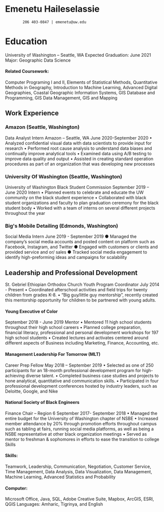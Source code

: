 # Emenetu Haileselassie
            206 403-0847 | emenetu@uw.edu
# Education
University of Washington – Seattle, WA
Expected Graduation: June 2021
Major: Geographic Data Science

#### Related Coursework:
Computer Programing I and II, Elements of Statistical Methods, Quantitative Methods in Geography, Introduction to Machine Learning, Advanced Digital Geographies, Coastal Geographic Information Systems, GIS Database and Programming, GIS Data Management, GIS and Mapping

## Work Experience

### Amazon (Seattle, Washington)

Data Analyst Intern
Amazon   – Seattle, WA						           			 June 2020-September 2020
•	Analyzed confidential visual data with data scientists to provide input for research
•	Performed root cause analysis to understand data biases and continually improve analytical tools
•	Examined data using A/B testing to improve data quality and output
•	Assisted in creating standard operation procedures as part of an organization that was developing new processes

### University Of Washington (Seattle, Washington)
University of Washington Black Student Commission                                                                             September 2019 – June 2020
Intern
•	Planned events to celebrate and educate the UW community on the black student experience
•	Collaborated with black student organizations and faculty to plan graduation ceremony for the black student body
•	Worked with a team of interns on several different projects throughout the year

### Big's Mobile Detailing  (Edmonds, Washington)
Social Media Intern
June 2019 - September 2019
●	Managed the company’s social media accounts and posted content on platform such as Facebook, Instagram, and Twitter
●	Engaged with customers or clients and provided service and or/ sales
●	Tracked social media engagement to identify high-preforming ideas and campaigns for scalability

## Leadership and Professional Development
St. Gebriel Ethiopian Orthodox Church
Youth Program Coordinator July 2014 - Present
•	Coordinated afterschool activities and field trips for twenty children from grades K-8.
•	“Big guy/little guy mentorship”, recently created this mentorship opportunity for children to be partnered with young adults.

#### Young Executive of Color
September 2018 - June 2019
Mentor
•	Mentored 11 high school students throughout their high school careers
•	Planned college preparation, financial literacy, professional and personal development workshops for 197 high school students
•	Created lectures and activates centered around different aspects of Business including Marketing, Finance, Accounting, etc.

#### Management Leadership For Tomorrow (MLT)
Career Prep Fellow 			          May 2018 – September 2019
•	Selected as one of 250 participants for an 18-month professional development program for high-achieving diverse talent.
•	Completed business case studies and projects to hone analytical, quantitative and communication skills.
•	Participated in four professional development conferences hosted by industry leaders, such as Deloitte, Google, and Nike

#### National Society of Black Engineers
Finance Chair – Region 6 	                        September 2017- September 2018
•	Managed the entire budget for the University of Washington chapter of NSBE
•	Increased member attendance by 20% through promotion efforts throughout campus such as tabling at fairs, running social media platforms, as well as being a NSBE representative at other black organization meetings
•	Served as mentor to freshman & sophomores in efforts to ease the transition to college
Skills

#### Skills:
Teamwork, Leadership, Communication, Negotiation, Customer Service, Time Management, Data Analysis, Data Visualization, Data Management, Machine Learning, Advanced Statistics and Probability
#### Computer:
 Microsoft Office, Java, SQL, Adobe Creative Suite, Mapbox, ArcGIS, ESRI, QGIS
Languages: Amharic, Tigrinya, and English


[University 1]: http://www.univ1.edu
[University 2]: http://www.univ2.edu
[University 3]: http://www.univ3.edu
```
